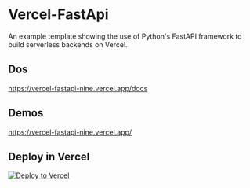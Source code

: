 # Vercel-FastApi

An example template showing the use of Python's FastAPI framework to build serverless backends on Vercel.
## Dos
https://vercel-fastapi-nine.vercel.app/docs
## Demos
https://vercel-fastapi-nine.vercel.app/
## Deploy in Vercel

[![Deploy to Vercel](https://camo.githubusercontent.com/f209ca5cc3af7dd930b6bfc55b3d7b6a5fde1aff/68747470733a2f2f76657263656c2e636f6d2f627574746f6e)](https://vercel.com/import/project?template=https://github.com/atikur-rabbi/vercel-fastapi)
